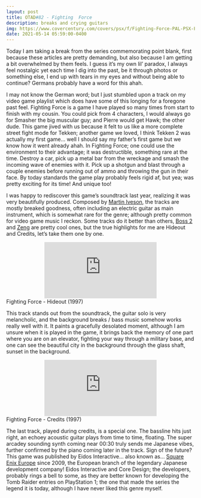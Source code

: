 ```yaml
---
layout: post
title: OTAD#82 - Fighting  Force
description: breaks and crying guitars
img: https://www.covercentury.com/covers/psx/f/Fighting-Force-PAL-PSX-FRONT.jpg
date: 2021-05-14 05:59:00-0400
---
```


Today I am taking a break from the series commemorating point blank, first because these articles are pretty demanding, but also because I am getting a bit overwhelmed by them feels. I guess it’s my own lil’ paradox, I always feel nostalgic yet each time I dig into the past, be it through photos or something else, I end up with tears in my eyes and without being able to continue? Germans probably have a word for this ahah.

I may not know the German word; but I just stumbled upon a track on my video game playlist which does have some of this longing for a foregone past feel. Fighting Force is a game I have played so many times from start to finish with my cousin. You could pick from 4 characters, I would always go for Smasher the big muscular guy; and Pierre would get Hawk; the other dude. This game jived with us because it felt to us like a more complete street fight mode for Tekken; another game we loved, I think Tekken 2 was actually my first game… well I should say my father’s first game but we know how it went already ahah. In Fighting Force; one could use the environment to their advantage; it was destructible, something rare at the time. Destroy a car, pick up a metal bar from the wreckage and smash the incoming wave of enemies with it. Pick up a shotgun and blast through a couple enemies before running out of ammo and throwing the gun in their face. By today standards the game play probably feels rigid af, but yea; was pretty exciting for its time! And unique too!

I was happy to rediscover this game’s soundtrack last year, realizing it was very beautifully produced. Composed by [Martin Iveson](https://www.discogs.com/artist/5479-Martin-Iveson), the tracks are mostly breaked goodness, often including an electric guitar as main instrument, which is somewhat rare for the genre; although pretty common for video game music I reckon. Some tracks do it better than others, [Boss 2](https://youtu.be/a-vdh6Pj5FU) and [Zeng](https://youtu.be/FMrcnWdJP-E) are pretty cool ones, but the true highlights for me are Hideout and Credits, let’s take them one by one.

<div class="row">
    <div class="col-sm mt-3 mt-md-0 video" align="center">
        <iframe src="https://www.youtube.com/embed/m-Wh2yYaBwY" frameborder="0" allow="accelerometer; autoplay; encrypted-media; gyroscope; picture-in-picture" allowfullscreen></iframe>
    </div>
</div>

<div class="caption">
    Fighting Force - Hideout (1997)
</div>

This track stands out from the soundtrack, the guitar solo is very melancholic, and the background breaks / bass music somehow works really well with it. It paints a gracefully desolated moment, although I am unsure when it is played in the game, it brings back the memory of one part where you are on an elevator, fighting your way through a military base, and one can see the beautiful city in the background through the glass shaft, sunset in the background.

<div class="row">
    <div class="col-sm mt-3 mt-md-0 video" align="center">
        <iframe src="https://www.youtube.com/embed/VUx_Eg2bL-4" frameborder="0" allow="accelerometer; autoplay; encrypted-media; gyroscope; picture-in-picture" allowfullscreen></iframe>
    </div>
</div>

<div class="caption">
    Fighting Force - Credits (1997)
</div>

The last track, played during credits, is a special one. The bassline hits just right, an echoey acoustic guitar plays from time to time, floating. The super arcadey sounding synth coming near 00:30 truly sends me Japanese vibes, further confirmed by the piano coming later in the track. Sign of the future? This game was published by Eidos Interactive… also known as… [Square Enix Europe](https://www.wikiwand.com/en/Square_Enix_Europe) since 2009, the European branch of the legendary Japanese development company! Eidos Interactive and Core Design; the developers, probably rings a bell to some, as they are better known for developing the Tomb Raider entries on PlayStation 1; the one that made the series the legend it is today, although I have never liked this genre myself.
